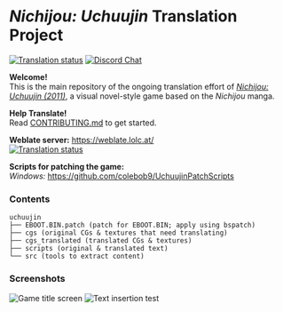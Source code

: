 # *Nichijou: Uchuujin* Translation Project
[![Translation status](https://weblate.lolc.at/widgets/uchuujin/-/svg-badge.svg)](https://weblate.lolc.at/engage/uchuujin/?utm_source=widget) [![Discord Chat](https://img.shields.io/discord/607723665798201380.svg)](https://discord.gg/UyT4S7F)

**Welcome!**  
This is the main repository of the ongoing translation effort of
[*Nichijou: Uchuujin (2011)*](http://www.vridge.co.jp/consumer/nichijo-ch/), a visual novel-style game based on the *Nichijou* manga.

**Help Translate!**  
Read [CONTRIBUTING.md](https://github.com/noneucat/uchuujin/blob/master/CONTRIBUTING.md) to get started.

**Weblate server:** https://weblate.lolc.at/  
[![Translation status](https://weblate.lolc.at/widgets/uchuujin/-/open-graph.png)](https://weblate.lolc.at/engage/uchuujin/?utm_source=widget)

**Scripts for patching the game:**  
*Windows:* https://github.com/colebob9/UchuujinPatchScripts

### Contents
```
uchuujin
├── EBOOT.BIN.patch (patch for EBOOT.BIN; apply using bspatch) 
├── cgs (original CGs & textures that need translating)
├── cgs_translated (translated CGs & textures) 
├── scripts (original & translated text)
└── src (tools to extract content)
```

### Screenshots
![Game title screen](https://i.imgur.com/iluupLB.png)
![Text insertion test](https://i.imgur.com/qeiqfZK.png)
